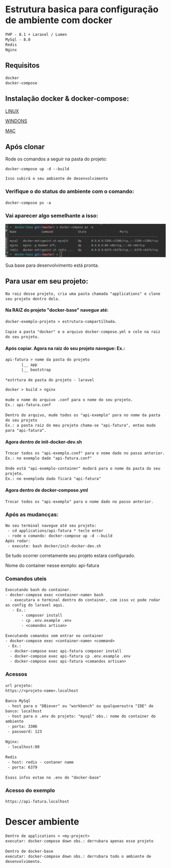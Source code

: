 # Estrutura basica para configuração de ambiente com docker 
```
PHP - 8.1 + Laravel / Lumen
MySql - 8.0
Redis 
Nginx 
```
## Requisitos
```
docker 
docker-compose
```

## Instalação docker & docker-compose:
 [LINUX](https://www.digitalocean.com/community/tutorials/how-to-install-and-use-docker-compose-on-ubuntu-20-04-pt)
 
 [WINDONS](https://docs.docker.com/desktop/install/windows-install/)
 
 [MAC](https://docs.docker.com/desktop/install/mac-install/)

## Após clonar

Rode os comandos a seguir na pasta do projeto:
```
docker-compose up -d --build
```
```
Isso subirá o seu ambiente de desenvolvimento
```

### Verifique o do status do ambiente com o comando:

```
docker-compose ps -a
```

### Vai aparecer algo semelhante a isso:

![alt text](./img/terminal.png)

Sua base para desenvolvimento está pronta.

## Para usar em seu projeto:

```
Na raiz desse projeto, cria uma pasta chamada "applications" e clone seu projeto dentro dela.
```

#### Na RAIZ do projeto "docker-base" navegue até:
```
docker-exemplo-projeto > estrutura-compartilhada.

Copie a pasta "docker" e o arquivo docker-compose.yml e cole na raiz do seu projeto.
```
#### Após copiar. Agora na raiz do seu projeto navegue: Ex.: 

```
api-fatura > nome da pasta do projeto
       |__ app
       |__ bootstrap
       
*estrtura de pasta do projeto - laravel
```
```
docker > build > nginx 

mude o nome do arquivo .conf para o nome do seu projeto. 
Ex.: api-fatura.conf

Dentro do arquivo, mude todos os "api-exemplo" para no nome da pasta do seu projeto
Ex.: a pasta raiz do meu projeto chama-se "api-fatura", entao mudo para "api-fatura^.
```
#### Agora dentro de init-docker-dev.sh
```
Trocar todos os "api-exemplo.conf" para o nome dado no passo anterior.
Ex.: no exemplo dado "api-fatura.conf"

Onde está "api-exemplo-container" mudará para o nome da pasta do seu projeto.
Ex.: no exemploda dado ficará "api-fatura"
```
#### Agora dentro de docker-compose.yml
```
Trocar todos os "api-exemplo" para o nome dado no passo anterior.
```

### Após as mudancças:
```
No seu terminal navegue até seu projeto:
 - cd applications/api-fatura * tecle enter
 - rode o comando: docker-compose up -d --build
Após rodar:
 - execute: bash docker/init-docker-dev.sh
```

Se tudo ocorrer corretamente seu projeto estara configurado.

Nome do container nesse exmplo: api-fatura
### Comandos uteis

```
Executando bash do container.
- docker-compose exec <container-name> bash
  - executara o terminal dentro do container, com isso vc pode rodar as config do laravel aqui.
   - Ex.: 
       - composer install
       - cp .env.example .env
       - <comandos artisan>

Executando comandos sem entrar no container
- docker-compose exec <container-name> <command>
 - Ex.:
  - docker-compose exec api-fatura composer install
  - docker-compose exec api-fatura cp .env.example .env
  - docker-compose exec api-fatura <comandos artisan>
```
 ### Acessos
 ```
 url projeto:
 https://<projeto-name>.localhost
 
 Banco MySql
  - host para o "DBiever" ou "workbench" ou qualqueroutra "IDE" de banco: localhost
  - host para o .env do projeto: "mysql" obs.: nome do container do ambiente 
  - porta: 3306
  - password: 123
  
 Nginx:
  - localhost:80
  
 Redis
  - host: redis - contaner name
  - porta: 6379
  
 Esass infos estao no .env do "docker-base"
``` 
### Acesso do exemplo
```
https://api-fatura.localhost
```

# Descer ambiente 
```
Dentro de applications > <my-project> 
executar: docker-compose down obs.: derrubara apenas esse projeto

Dentro de docker-base 
executar: docker-compose down obs.: derrubara todo o ambiente de desenvolvimento.
```
 





